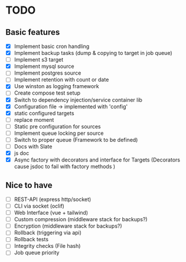 # TODO

## Basic features
- [x] Implement basic cron handling
- [x] Implement backup tasks (dump & copying to target in job queue)
- [ ] Implement s3 target
- [x] Implement mysql source
- [ ] Implement postgres source
- [ ] Implement retention with count or date
- [x] Use winston as logging framework
- [ ] Create compose test setup
- [x] Switch to dependency injection/service container lib
- [x] Configuration file -> implemented with 'config'
- [x] static configured targets
- [ ] replace moment
- [ ] Static pre configuration for sources
- [ ] Implement queue locking per source
- [ ] Switch to proper queue (Framework to be defined)
- [ ] Docs with Slate
- [x] js doc
- [x] Async factory with decorators and interface for Targets (Decorators cause jsdoc to fail with factory methods )

## Nice to have
- [ ] REST-API (express http/socket)
- [ ] CLI via socket (oclif)
- [ ] Web Interface (vue + tailwind)
- [ ] Custom compression (middleware stack for backups?)
- [ ] Encryption (middleware stack for backups?)
- [ ] Rollback (triggering via api)
- [ ] Rollback tests
- [ ] Integrity checks (File hash)
- [ ] Job queue priority
